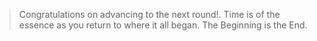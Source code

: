 > Congratulations on advancing to the next round!. Time is of the essence as you return to where it all began. The Beginning is the End.
